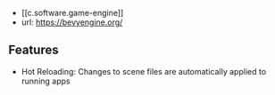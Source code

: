 
- [[c.software.game-engine]]
- url: https://bevyengine.org/

## Features

- Hot Reloading: Changes to scene files are automatically applied to running apps